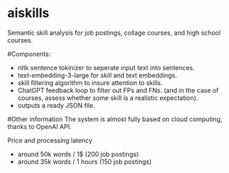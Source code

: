 # aiskills
Semantic skill analysis for job postings, collage courses, and high school courses.

#Components:
- nltk sentence tokinizer to seperate input text into sentences.
- text-embedding-3-large for skill and text embeddings.
- skill filtering algorithm to insure attention to skills.
- ChatGPT feedback loop to filter out FPs and FNs. (and in the case of courses, assess whether some skill is a realistic expectation).
- outputs a ready JSON file.

#Other information
The system is almost fully based on cloud computing, thanks to OpenAI API.

Price and processing latency 
- around 50k words / 1$        (200 job postings)
- around 35k words / 1 hours   (150 job postings) 

